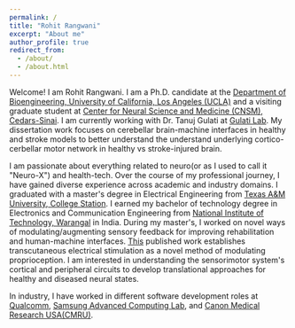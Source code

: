 ```yaml
---
permalink: /
title: "Rohit Rangwani"
excerpt: "About me"
author_profile: true
redirect_from: 
  - /about/
  - /about.html
---
```


Welcome! I am Rohit Rangwani. I am a Ph.D. candidate at the [Department of Bioengineering, University of California, Los Angeles (UCLA)](https://www.bioeng.ucla.edu/) and a visiting graduate student at [Center for Neural Science and Medicine (CNSM), Cedars-Sinai](https://www.cedars-sinai.edu/research/areas/neural-science.html). I am currently working with Dr. Tanuj Gulati at [Gulati Lab](https://www.gulatilab.org/). My dissertation work focuses on cerebellar brain-machine interfaces in healthy and stroke models to better understand the understand underlying cortico-cerbellar motor network in healthy vs stroke-injured brain. 

I am passionate about everything related to neuro(or as I used to call it "Neuro-X") and health-tech. Over the course of my professional journey, I have gained diverse experience across academic and industry domains. I graduated with a master's degree in Electrical Engineering from [Texas A&M University, College Station](https://www.tamu.edu/index.html). I earned my bachelor of technology degree in Electronics and Communication Engineering  from [National Institute of Technology, Warangal](https://www.nitw.ac.in/) in India. During my master's, I worked on novel ways of modulating/augmenting sensory feedback for improving rehabilitation and human-machine interfaces. [This](https://jneuroengrehab.biomedcentral.com/articles/10.1186/s12984-021-00870-y) published work establishes transcutaneous electrical stimulation as a novel method of modulating proprioception. I am interested in understanding the sensorimotor system's cortical and peripheral circuits to develop translational approaches for healthy and diseased neural states. 

In industry, I have worked in different software development roles at [Qualcomm](https://www.qualcomm.com/), [Samsung Advanced Computing Lab](https://semiconductor.samsung.com/us/about-us/us-office/us-r-and-d-labs/computing-lab-sarc-acl/), and [Canon Medical Research USA(CMRU)](https://www.research.us.medical.canon/).
